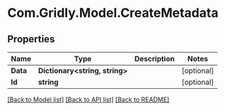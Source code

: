 # Com.Gridly.Model.CreateMetadata

## Properties

Name | Type | Description | Notes
------------ | ------------- | ------------- | -------------
**Data** | **Dictionary&lt;string, string&gt;** |  | [optional] 
**Id** | **string** |  | [optional] 

[[Back to Model list]](../README.md#documentation-for-models) [[Back to API list]](../README.md#documentation-for-api-endpoints) [[Back to README]](../README.md)


